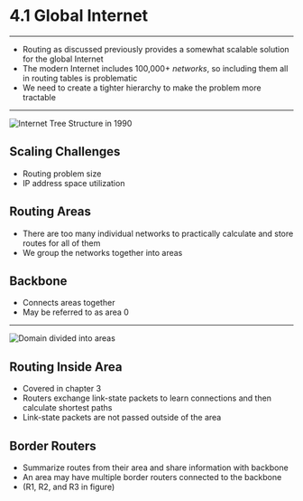 4.1 Global Internet
===================

---

- Routing as discussed previously provides a somewhat scalable solution for the global Internet
- The modern Internet includes 100,000+ *networks*, so including them all in routing tables is problematic
- We need to create a tighter hierarchy to make the problem more tractable

---

![Internet Tree Structure in 1990](https://book.systemsapproach.org/_images/f04-01-9780123850591.png)

Scaling Challenges
------------------

- Routing problem size
- IP address space utilization

Routing Areas
-------------

- There are too many individual networks to practically calculate and store routes for all of them
- We group the networks together into areas

Backbone
--------

- Connects areas together
- May be referred to as area 0

---

![Domain divided into areas](https://book.systemsapproach.org/_images/f04-02-9780123850591.png)

Routing Inside Area
-------------------

- Covered in chapter 3
- Routers exchange link-state packets to learn connections and then calculate shortest paths
- Link-state packets are not passed outside of the area

Border Routers
--------------

- Summarize routes from their area and share information with backbone
- An area may have multiple border routers connected to the backbone
- (R1, R2, and R3 in figure)
